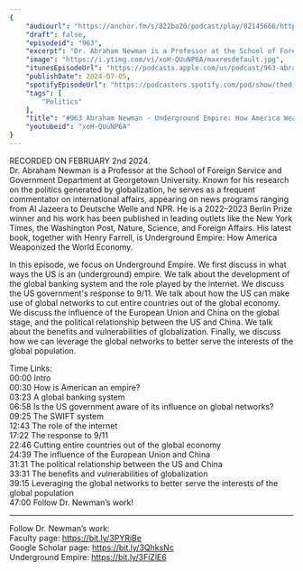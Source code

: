 ```yaml
---
{
	"audiourl": "https://anchor.fm/s/822ba20/podcast/play/82145666/https%3A%2F%2Fd3ctxlq1ktw2nl.cloudfront.net%2Fstaging%2F2024-1-2%2Fd34cc07e-9f18-1b0e-6bad-c325964a0140.m4a",
	"draft": false,
	"episodeid": "963",
	"excerpt": "Dr. Abraham Newman is a Professor at the School of Foreign Service and Government Department at Georgetown University. Known for his research on the politics generated by globalization, he serves as a frequent commentator on international affairs, appearing on news programs ranging from Al Jazeera to Deutsche Welle and NPR. He is a 2022–2023 Berlin Prize winner and his work has been published in leading outlets like the New York Times, the Washington Post, Nature, Science, and Foreign Affairs. His latest book, together with Henry Farrell, is Underground Empire: How America Weaponized the World Economy.",
	"image": "https://i.ytimg.com/vi/xoH-QUuNP6A/maxresdefault.jpg",
	"itunesEpisodeUrl": "https://podcasts.apple.com/us/podcast/963-abraham-newman-underground-empire-how-america-weaponized/id1451347236?i=1000661266021&uo=4",
	"publishDate": 2024-07-05,
	"spotifyEpisodeUrl": "https://podcasters.spotify.com/pod/show/thedissenter/episodes/963-Abraham-Newman---Underground-Empire-How-America-Weaponized-the-World-Economy-e2f9cu2",
	"tags": [
		"Politics"
	],
	"title": "#963 Abraham Newman - Underground Empire: How America Weaponized the World Economy",
	"youtubeid": "xoH-QUuNP6A"
}
---
```

RECORDED ON FEBRUARY 2nd 2024.  
Dr. Abraham Newman is a Professor at the School of Foreign Service and Government Department at Georgetown University. Known for his research on the politics generated by globalization, he serves as a frequent commentator on international affairs, appearing on news programs ranging from Al Jazeera to Deutsche Welle and NPR. He is a 2022–2023 Berlin Prize winner and his work has been published in leading outlets like the New York Times, the Washington Post, Nature, Science, and Foreign Affairs. His latest book, together with Henry Farrell, is Underground Empire: How America Weaponized the World Economy.

In this episode, we focus on Underground Empire. We first discuss in what ways the US is an (underground) empire. We talk about the development of the global banking system and the role played by the internet. We discuss the US government's response to 9/11. We talk about how the US can make use of global networks to cut entire countries out of the global economy. We discuss the influence of the European Union and China on the global stage, and the political relationship between the US and China. We talk about the benefits and vulnerabilities of globalization. Finally, we discuss how we can leverage the global networks to better serve the interests of the global population.

Time Links:  
<time>00:00</time> Intro  
<time>00:30</time> How is American an empire?  
<time>03:23</time> A global banking system  
<time>06:58</time> Is the US government aware of its influence on global networks?  
<time>09:25</time> The SWIFT system  
<time>12:43</time> The role of the internet  
<time>17:22</time> The response to 9/11  
<time>22:46</time> Cutting entire countries out of the global economy  
<time>24:39</time> The influence of the European Union and China  
<time>31:31</time> The political relationship between the US and China  
<time>33:31</time> The benefits and vulnerabilities of globalization  
<time>39:15</time> Leveraging the global networks to better serve the interests of the global population  
<time>47:00</time> Follow Dr. Newman’s work!

---

Follow Dr. Newman’s work:  
Faculty page: https://bit.ly/3PYRiBe  
Google Scholar page: https://bit.ly/3QhksNc  
Underground Empire: https://bit.ly/3FiZlE6
